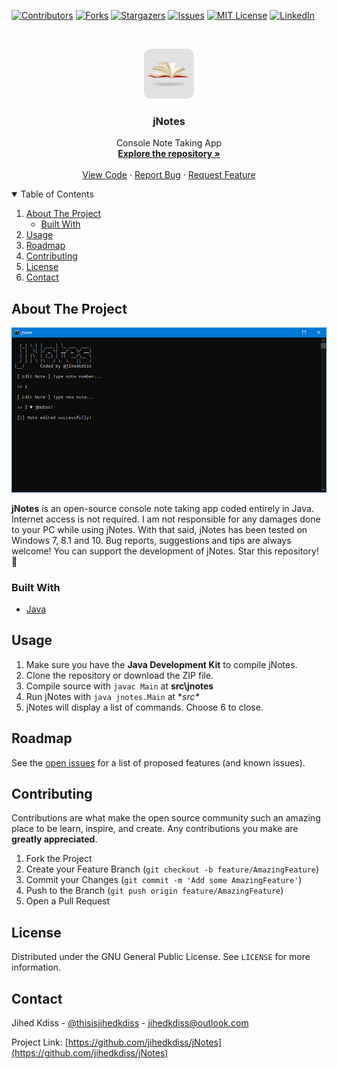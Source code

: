 [![Contributors][contributors-shield]][contributors-url]
[![Forks][forks-shield]][forks-url]
[![Stargazers][stars-shield]][stars-url]
[![Issues][issues-shield]][issues-url]
[![MIT License][license-shield]][license-url]
[![LinkedIn][linkedin-shield]][linkedin-url]

<!-- PROJECT LOGO -->
<br />
<p align="center">
  <a href="https://github.com/jihedkdiss/jNotes">
    <img src="https://github.com/jihedkdiss/jNotes/blob/main/Pictures/Logo.png" alt="Logo" width="80" height="80">
  </a>

  <h3 align="center">jNotes</h3>

  <p align="center">
    Console Note Taking App
    <br />
    <a href="https://github.com/jihedkdiss/jNotes"><strong>Explore the repository »</strong></a>
    <br />
    <br />
    <a href="https://github.com/jihedkdiss/jNotes">View Code</a>
    ·
    <a href="https://github.com/jihedkdiss/jNotes/issues">Report Bug</a>
    ·
    <a href="https://github.com/jihedkdiss/jNotes/issues">Request Feature</a>
  </p>
</p>

<!-- TABLE OF CONTENTS -->
<details open="open">
  <summary>Table of Contents</summary>
  <ol>
    <li>
      <a href="#about-the-project">About The Project</a>
      <ul>
        <li><a href="#built-with">Built With</a></li>
      </ul>
    </li>
    <li><a href="#usage">Usage</a></li>
    <li><a href="#roadmap">Roadmap</a></li>
    <li><a href="#contributing">Contributing</a></li>
    <li><a href="#license">License</a></li>
    <li><a href="#contact">Contact</a></li>
  </ol>
</details>

<!-- ABOUT THE PROJECT -->
## About The Project

![jNotes Screenshot](https://raw.githubusercontent.com/jihedkdiss/jNotes/main/Pictures/Screenshot.png)

<b>jNotes</b> is an open-source console note taking app coded entirely in Java.
Internet access is not required. I am not responsible for any damages done to your PC while using jNotes.
With that said, jNotes has been tested on Windows 7, 8.1 and 10. Bug reports, suggestions and tips are always welcome!
You can support the development of jNotes. Star this repository! 🌟


### Built With

* [Java](https://en.wikipedia.org/wiki/Java_programming_language)

## Usage
1. Make sure you have the **Java Development Kit** to compile jNotes.
2. Clone the repository or download the ZIP file.
3. Compile source with `javac Main` at **src\jnotes**
4. Run jNotes with `java jnotes.Main` at **src\**
5. jNotes will display a list of commands. Choose 6 to close.

<!-- ROADMAP -->
## Roadmap

See the [open issues](https://github.com/jihedkdiss/jNotes/issues) for a list of proposed features (and known issues).



<!-- CONTRIBUTING -->
## Contributing

Contributions are what make the open source community such an amazing place to be learn, inspire, and create. Any contributions you make are **greatly appreciated**.

1. Fork the Project
2. Create your Feature Branch (`git checkout -b feature/AmazingFeature`)
3. Commit your Changes (`git commit -m 'Add some AmazingFeature'`)
4. Push to the Branch (`git push origin feature/AmazingFeature`)
5. Open a Pull Request



<!-- LICENSE -->
## License

Distributed under the GNU General Public License. See `LICENSE` for more information.



<!-- CONTACT -->
## Contact

Jihed Kdiss - [@thisisjihedkdiss](https://facebook.com/thisisjihedkdiss) - jihedkdiss@outlook.com

Project Link: [https://github.com/jihedkdiss/jNotes](https://github.com/jihedkdiss/jNotes)


<!-- MARKDOWN LINKS & IMAGES -->
<!-- https://www.markdownguide.org/basic-syntax/#reference-style-links -->
[contributors-shield]: https://img.shields.io/github/contributors/jihedkdiss/jNotes.svg?style=for-the-badge
[contributors-url]: https://github.com/jihedkdiss/jNotes/graphs/contributors
[forks-shield]: https://img.shields.io/github/forks/jihedkdiss/jNotes.svg?style=for-the-badge
[forks-url]: https://github.com/jihedkdiss/jNotes/network/members
[stars-shield]: https://img.shields.io/github/stars/jihedkdiss/jNotes.svg?style=for-the-badge
[stars-url]: https://github.com/jihedkdiss/jNotes/stargazers
[issues-shield]: https://img.shields.io/github/issues/jihedkdiss/jNotes.svg?style=for-the-badge
[issues-url]: https://github.com/jihedkdiss/jNotes/issues
[license-shield]: https://img.shields.io/github/license/jihedkdiss/jNotes.svg?style=for-the-badge
[license-url]: https://github.com/jihedkdiss/jNotes/blob/master/LICENSE.txt
[linkedin-shield]: https://img.shields.io/badge/-LinkedIn-black.svg?style=for-the-badge&logo=linkedin&colorB=555
[linkedin-url]: https://linkedin.com/in/jihedkdiss
